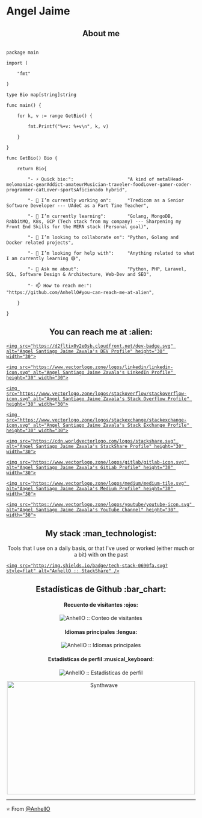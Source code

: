 
# Angel Jaime

<h2 align="center">About me</h2>

```golang

package main

import (

	"fmt"

)

type Bio map[string]string

func main() {

	for k, v := range GetBio() {

		fmt.Printf("%+v: %+v\n", k, v)

	}

}

func GetBio() Bio {

	return Bio{

		"- ⚡ Quick bio:":                    "A kind of metalHead-melomaniac-gearAddict-amateurMusician-traveler-foodLover-gamer-coder-programmer-catLover-sportsAficionado hybrid",

		"- 🔭 I’m currently working on":      "Tredicom as a Senior Software Developer --- UAdeC as a Part Time Teacher",

		"- 🌱 I’m currently learning":        "Golang, MongoDB, RabbitMQ, K8s, GCP (Tech stack from my company) --- Sharpening my Front End Skills for the MERN stack (Personal goal)",

		"- 👯 I’m looking to collaborate on": "Python, Golang and Docker related projects",

		"- 🤔 I’m looking for help with":     "Anything related to what I am currently learning 😅",

		"- 💬 Ask me about":                  "Python, PHP, Laravel, SQL, Software Design & Architecture, Web-Dev and SEO",

		"- 📫 How to reach me:":              "https://github.com/AnhellO#you-can-reach-me-at-alien",

	}

}

```

<h2 align="center">You can reach me at :alien:</h2>

<p align="center">

  <a href="https://dev.to/anhello">

    <img src="https://d2fltix0v2e0sb.cloudfront.net/dev-badge.svg" alt="Angel Santiago Jaime Zavala's DEV Profile" height="30" width="30">

  </a>

  <a href="https://www.linkedin.com/in/angel-santiago-jaime-zavala-601813199/">

    <img src="https://www.vectorlogo.zone/logos/linkedin/linkedin-icon.svg" alt="Angel Santiago Jaime Zavala's LinkedIn Profile" height="30" width="30">

  </a>

  <a href="https://stackoverflow.com/users/2946413/angel-santiago-jaime-zavala?tab=profile">

    <img src="https://www.vectorlogo.zone/logos/stackoverflow/stackoverflow-icon.svg" alt="Angel Santiago Jaime Zavala's Stack Overflow Profile" height="30" width="30">

  </a>

  <a href="https://stackexchange.com/users/3525056/angel-santiago-jaime-zavala">

    <img src="https://www.vectorlogo.zone/logos/stackexchange/stackexchange-icon.svg" alt="Angel Santiago Jaime Zavala's Stack Exchange Profile" height="30" width="30">

  </a>

  <a href="https://stackshare.io/anhello">

    <img src="https://cdn.worldvectorlogo.com/logos/stackshare.svg" alt="Angel Santiago Jaime Zavala's StackShare Profile" height="30" width="30">

  </a>

  

  <a href="https://gitlab.com/AnhellO">

    <img src="https://www.vectorlogo.zone/logos/gitlab/gitlab-icon.svg" alt="Angel Santiago Jaime Zavala's GitLab Profile" height="30" width="30">

  </a>

  

  <a href="https://medium.com/@ajzavala">

    <img src="https://www.vectorlogo.zone/logos/medium/medium-tile.svg" alt="Angel Santiago Jaime Zavala's Medium Profile" height="30" width="30">

  </a>

  

  <a href="https://www.youtube.com/channel/UCPUwB4x7_6Dbvwsnfbe1yiQ">

    <img src="https://www.vectorlogo.zone/logos/youtube/youtube-icon.svg" alt="Angel Santiago Jaime Zavala's YouTube Channel" height="30" width="30">

  </a>

</p>

<h2 align="center">My stack :man_technologist:</h2>

<p align="center">Tools that I use on a daily basis, or that I've used or worked (either much or a bit) with on the past</p>

<p align="center">

  <a href="https://stackshare.io/anhello/my-personal-stack">

    <img src="http://img.shields.io/badge/tech-stack-0690fa.svg?style=flat" alt="AnhellO :: StackShare" />

  </a>

</p>

<h2 align="center">Estadísticas de Github :bar_chart:</h2>

<h4 align="center">Recuento de visitantes :ojos:</h4>

<p align="center"><img src="https://profile-counter.glitch.me/{AnhellO}/count.svg" alt="AnhellO :: Conteo de visitantes" /></p>

<h4 align="center">Idiomas principales :lengua:</h4>

<p align="center"><img src="https://github-readme-stats.vercel.app/api/top-langs/?username=AnhellO&langs_count=10&theme=tokyonight&layout=compact" alt="AnhellO :: Idiomas principales" /></p>

<h4 align="center">Estadísticas de perfil :musical_keyboard:</h4>

<p align="center"><img src="https://github-readme-stats.vercel.app/api?username=AnhellO&show_icons=true&theme=synthwave" alt="AnhellO :: Estadísticas de perfil" /></ p>

<p align="center"><img src="https://thumbs.gfycat.com/GoodnaturedFondGaur-size_restricted.gif" alt="Synthwave" height="300" width="500"></p>

---

⭐️ From [@AnhellO](https://github.com/AnhellO)
<!--
**Fenrir-00/Fenrir-00** is a ✨ _special_ ✨ repository because its `README.md` (this file) appears on your GitHub profile.

Here are some ideas to get you started:

- 🔭 I’m currently working on ...
- 🌱 I’m currently learning ...
- 👯 I’m looking to collaborate on ...
- 🤔 I’m looking for help with ...
- 💬 Pregúntame sobre...
- 📫 Cómo contactarme: ...
- 😄 Pronouns: ...
- ⚡ Fun fact: ...
-->
